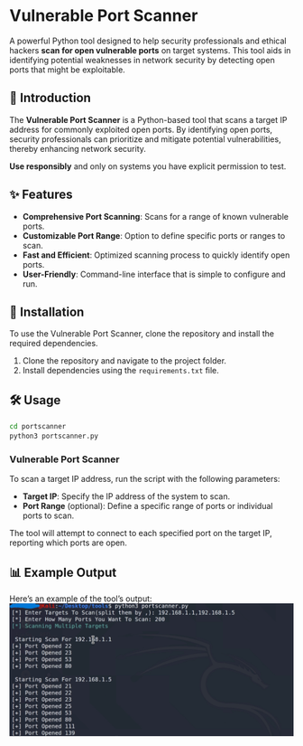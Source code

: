 # Vulnerable Port Scanner

A powerful Python tool designed to help security professionals and ethical hackers **scan for open vulnerable ports** on target systems. This tool aids in identifying potential weaknesses in network security by detecting open ports that might be exploitable.

## 📘 Introduction
The **Vulnerable Port Scanner** is a Python-based tool that scans a target IP address for commonly exploited open ports. By identifying open ports, security professionals can prioritize and mitigate potential vulnerabilities, thereby enhancing network security.

**Use responsibly** and only on systems you have explicit permission to test.

## ✨ Features
- **Comprehensive Port Scanning**: Scans for a range of known vulnerable ports.
- **Customizable Port Range**: Option to define specific ports or ranges to scan.
- **Fast and Efficient**: Optimized scanning process to quickly identify open ports.
- **User-Friendly**: Command-line interface that is simple to configure and run.

## 🚀 Installation
To use the Vulnerable Port Scanner, clone the repository and install the required dependencies.

1. Clone the repository and navigate to the project folder.
2. Install dependencies using the `requirements.txt` file.

## 🛠️ Usage
```bash
cd portscanner
python3 portscanner.py
```

### Vulnerable Port Scanner
To scan a target IP address, run the script with the following parameters:

- **Target IP**: Specify the IP address of the system to scan.
- **Port Range** (optional): Define a specific range of ports or individual ports to scan.

The tool will attempt to connect to each specified port on the target IP, reporting which ports are open.

## 📊 Example Output
Here’s an example of the tool’s output:
![Portscanner Tool Screenshot](screenshot.png)


